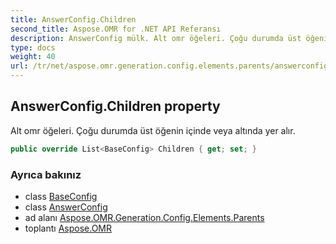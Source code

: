```yaml
---
title: AnswerConfig.Children
second_title: Aspose.OMR for .NET API Referansı
description: AnswerConfig mülk. Alt omr öğeleri. Çoğu durumda üst öğenin içinde veya altında yer alır.
type: docs
weight: 40
url: /tr/net/aspose.omr.generation.config.elements.parents/answerconfig/children/
---
```

## AnswerConfig.Children property

Alt omr öğeleri. Çoğu durumda üst öğenin içinde veya altında yer alır.

```csharp
public override List<BaseConfig> Children { get; set; }
```

### Ayrıca bakınız

* class [BaseConfig](../../../aspose.omr.generation.config/baseconfig/)
* class [AnswerConfig](../)
* ad alanı [Aspose.OMR.Generation.Config.Elements.Parents](../../answerconfig/)
* toplantı [Aspose.OMR](../../../)


